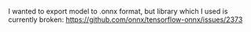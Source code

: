 I wanted to export model to .onnx format, but library which I used is currently broken: https://github.com/onnx/tensorflow-onnx/issues/2373